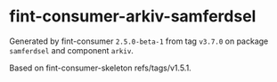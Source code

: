 # fint-consumer-arkiv-samferdsel

Generated by fint-consumer `2.5.0-beta-1` from tag `v3.7.0` on package `samferdsel` and component `arkiv`.

Based on fint-consumer-skeleton refs/tags/v1.5.1.
